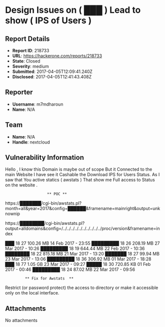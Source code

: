# Design Issues on ( ███ ) Lead to show ( IPS of Users ) 

## Report Details
- **Report ID**: 218733
- **URL**: https://hackerone.com/reports/218733
- **State**: Closed
- **Severity**: medium
- **Submitted**: 2017-04-05T12:09:41.240Z
- **Disclosed**: 2017-04-05T12:41:43.408Z

## Reporter
- **Username**: m7mdharoun
- **Name**: N/A

## Team
- **Name**: N/A
- **Handle**: nextcloud

## Vulnerability Information
Hello , 
 I know this Domain is maybe out of scope But it Connected to the main Website
 I have see it Cashable the Download IPS for Users Status.
As I saw that You active statics ( awstats ) That show me Full access to Status on the website .

                       ** POC **
https://███████/cgi-bin/awstats.pl?month=all&year=2017&config=██████&framename=mainright&output=unknownip

https://████████/cgi-bin/awstats.pl?output=alldomains&config=/../../../../../../../../../../proc/version&framename=index


███	18	27	100.26 MB	14 Feb 2017 - 23:55
█████████	18	26	208.19 MB	27 Mar 2017 - 10:26
█████████	18	19	644.44 MB	22 Feb 2017 - 10:36
████████	18	22	815.18 MB	21 Mar 2017 - 13:20
███████	18	27	99.94 MB	23 Mar 2017 - 13:06
█████████	18	36	306.92 MB	01 Mar 2017 - 18:28
███	18	77	1.05 GB	23 Mar 2017 - 09:27
█████	18	30	720.85 KB	01 Feb 2017 - 00:46
█████████	18	24	87.02 MB	22 Mar 2017 - 09:56


     
             ** Fix for Awstats  **

Restrict (or password protect) the access to directory or make it accessible only on the local interface.


## Attachments
No attachments
